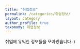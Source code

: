 ```yaml
---
title: "취업정보"
permalink: /categories/취업정보/
layout: category
author_profile: true
taxonomy: 취업정보
---
```

취업에 유익한 정보들을 모아봤습니다 :)
